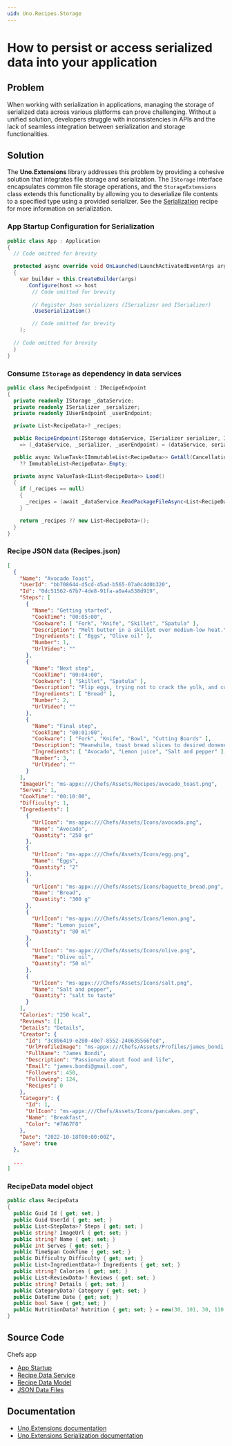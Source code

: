 ```yaml
---
uid: Uno.Recipes.Storage
---
```


# How to persist or access serialized data into your application

## Problem

When working with serialization in applications, managing the storage of serialized data across various platforms can prove challenging. Without a unified solution, developers struggle with inconsistencies in APIs and the lack of seamless integration between serialization and storage functionalities.

## Solution

The **Uno.Extensions** library addresses this problem by providing a cohesive solution that integrates file storage and serialization. The `IStorage` interface encapsulates common file storage operations, and the `StorageExtensions` class extends this functionality by allowing you to deserialize file contents to a specified type using a provided serializer. See the [Serialization](xref:Uno.Recipes.Serialization) recipe for more information on serialization.

### App Startup Configuration for Serialization

```csharp
public class App : Application
{
  // Code omitted for brevity

  protected async override void OnLaunched(LaunchActivatedEventArgs args)
  {
    var builder = this.CreateBuilder(args)
      .Configure(host => host
        // Code omitted for brevity
        
        // Register Json serializers (ISerializer and ISerializer)
        .UseSerialization()

        // Code omitted for brevity
    );
  
  // Code omitted for brevity
  }
}
```

### Consume `IStorage` as dependency in data services

```csharp
public class RecipeEndpoint : IRecipeEndpoint
{
  private readonly IStorage _dataService;
  private readonly ISerializer _serializer;
  private readonly IUserEndpoint _userEndpoint;

  private List<RecipeData>? _recipes;

  public RecipeEndpoint(IStorage dataService, ISerializer serializer, IUserEndpoint userEndpoint)
    => (_dataService, _serializer, _userEndpoint) = (dataService, serializer, userEndpoint);

  public async ValueTask<IImmutableList<RecipeData>> GetAll(CancellationToken ct) => (await Load()).ToImmutableList()
    ?? ImmutableList<RecipeData>.Empty;

  private async ValueTask<IList<RecipeData>> Load()
  {
    if (_recipes == null)
    {
      _recipes = (await _dataService.ReadPackageFileAsync<List<RecipeData>>(_serializer, Constants.RecipeDataFile));
    }

    return _recipes ?? new List<RecipeData>();
  }
}
```

### Recipe JSON data (Recipes.json)

```json
[
  {
    "Name": "Avocado Toast",
    "UserId": "bb708644-d5cd-45ad-b565-07a0c4d0b320",
    "Id": "0dc51562-67b7-4de8-91fa-a0a4a538d919",
    "Steps": [
      {
        "Name": "Getting started",
        "CookTime": "00:05:00",
        "Cookware": [ "Fork", "Knife", "Skillet", "Spatula" ],
        "Description": "Melt butter in a skillet over medium-low heat.\n\nCrack eggs into the skillet side by side and cook until eggs are white on the bottom layer and firm enough to flip, 2 to 3 minutes.",
        "Ingredients": [ "Eggs", "Olive oil" ],
        "Number": 1,
        "UrlVideo": ""
      },
      {
        "Name": "Next step",
        "CookTime": "00:04:00",
        "Cookware": [ "Skillet", "Spatula" ],
        "Description": "Flip eggs, trying not to crack the yolk, and cook until the egg reaches desired doneness, 2 to 4 minutes more.",
        "Ingredients": [ "Bread" ],
        "Number": 2,
        "UrlVideo": ""
      },
      {
        "Name": "Final step",
        "CookTime": "00:01:00",
        "Cookware": [ "Fork", "Knife", "Bowl", "Cutting Boards" ],
        "Description": "Meanwhile, toast bread slices to desired doneness, 3 to 4 minutes.",
        "Ingredients": [ "Avocado", "Lemon juice", "Salt and pepper" ],
        "Number": 3,
        "UrlVideo": ""
      }
    ],
    "ImageUrl": "ms-appx:///Chefs/Assets/Recipes/avocado_toast.png",
    "Serves": 1,
    "CookTime": "00:10:00",
    "Difficulty": 1,
    "Ingredients": [
      {
        "UrlIcon": "ms-appx:///Chefs/Assets/Icons/avocado.png",
        "Name": "Avocado",
        "Quantity": "250 gr"
      },
      {
        "UrlIcon": "ms-appx:///Chefs/Assets/Icons/egg.png",
        "Name": "Eggs",
        "Quantity": "2"
      },
      {
        "UrlIcon": "ms-appx:///Chefs/Assets/Icons/baguette_bread.png",
        "Name": "Bread",
        "Quantity": "300 g"
      },
      {
        "UrlIcon": "ms-appx:///Chefs/Assets/Icons/lemon.png",
        "Name": "Lemon juice",
        "Quantity": "80 ml"
      },
      {
        "UrlIcon": "ms-appx:///Chefs/Assets/Icons/olive.png",
        "Name": "Olive oil",
        "Quantity": "50 ml"
      },
      {
        "UrlIcon": "ms-appx:///Chefs/Assets/Icons/salt.png",
        "Name": "Salt and pepper",
        "Quantity": "salt to taste"
      }
    ],
    "Calories": "250 kcal",
    "Reviews": [],
    "Details": "Details",
    "Creator": {
      "Id": "3c896419-e280-40e7-8552-240635566fed",
      "UrlProfileImage": "ms-appx:///Chefs/Assets/Profiles/james_bondi.png",
      "FullName": "James Bondi",
      "Description": "Passionate about food and life",
      "Email": "james.bondi@gmail.com",
      "Followers": 450,
      "Following": 124,
      "Recipes": 0
    },
    "Category": {
      "Id": 1,
      "UrlIcon": "ms-appx:///Chefs/Assets/Icons/pancakes.png",
      "Name": "Breakfast",
      "Color": "#7A67F8"
    },
    "Date": "2022-10-18T00:00:00Z",
    "Save": true
  },

  ...
]
```

### RecipeData model object

```csharp
public class RecipeData
{
  public Guid Id { get; set; }
  public Guid UserId { get; set; }
  public List<StepData>? Steps { get; set; }
  public string? ImageUrl { get; set; }
  public string? Name { get; set; }
  public int Serves { get; set; }
  public TimeSpan CookTime { get; set; }
  public Difficulty Difficulty { get; set; }
  public List<IngredientData>? Ingredients { get; set; }
  public string? Calories { get; set; }
  public List<ReviewData>? Reviews { get; set; }
  public string? Details { get; set; }
  public CategoryData? Category { get; set; }
  public DateTime Date { get; set; }
  public bool Save { get; set; }
  public NutritionData? Nutrition { get; set; } = new(30, 101, 30, 110, 300, 75);
}
```

## Source Code

Chefs app

- [App Startup](https://github.com/unoplatform/uno.chefs/blob/a623c4e601f705621eb9ae622aa6e0f6984ee415/src/Chefs/App.cs#L43)
- [Recipe Data Service](https://github.com/unoplatform/uno.chefs/blob/a623c4e601f705621eb9ae622aa6e0f6984ee415/src/Chefs/Services/Endpoints/RecipeEndpoint.cs#L5)
- [Recipe Data Model](https://github.com/unoplatform/uno.chefs/blob/a623c4e601f705621eb9ae622aa6e0f6984ee415/src/Chefs/Data/Entities/RecipeData.cs)
- [JSON Data Files](https://github.com/unoplatform/uno.chefs/tree/a623c4e601f705621eb9ae622aa6e0f6984ee415/src/Chefs/Data/AppData)

## Documentation

- [Uno.Extensions documentation](xref:Uno.Extensions.Overview)
- [Uno.Extensions Serialization documentation](xref:Uno.Extensions.Serialization.Overview)